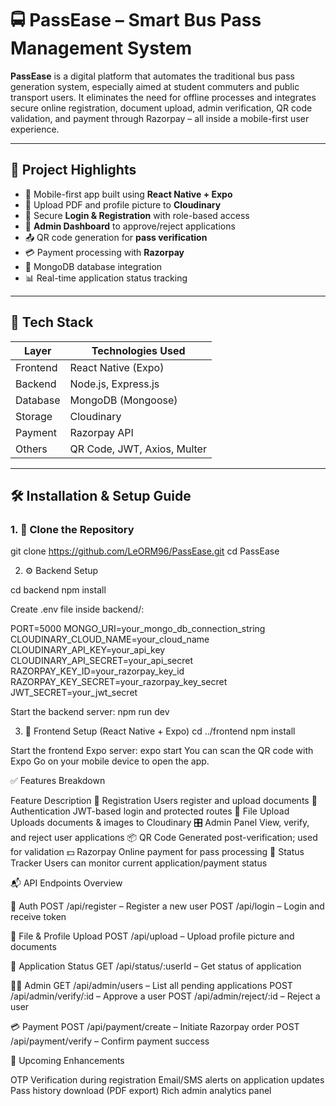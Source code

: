 # 🚍 PassEase – Smart Bus Pass Management System

**PassEase** is a digital platform that automates the traditional bus pass generation system, especially aimed at student commuters and public transport users. It eliminates the need for offline processes and integrates secure online registration, document upload, admin verification, QR code validation, and payment through Razorpay – all inside a mobile-first user experience.

---

## 📌 Project Highlights

- 📱 Mobile-first app built using **React Native + Expo**
- 📁 Upload PDF and profile picture to **Cloudinary**
- 🔐 Secure **Login & Registration** with role-based access
- 🛂 **Admin Dashboard** to approve/reject applications
- 📤 QR code generation for **pass verification**
- 💳 Payment processing with **Razorpay**
- 🧾 MongoDB database integration
- 📊 Real-time application status tracking

---

## 🧰 Tech Stack

| Layer     | Technologies Used        |
|-----------|--------------------------|
| Frontend  | React Native (Expo)      |
| Backend   | Node.js, Express.js      |
| Database  | MongoDB (Mongoose)       |
| Storage   | Cloudinary               |
| Payment   | Razorpay API             |
| Others    | QR Code, JWT, Axios, Multer |

---

## 🛠️ Installation & Setup Guide

### 1. 🔁 Clone the Repository

git clone https://github.com/LeORM96/PassEase.git
cd PassEase

2. ⚙️ Backend Setup

cd backend
npm install

Create .env file inside backend/:

PORT=5000
MONGO_URI=your_mongo_db_connection_string
CLOUDINARY_CLOUD_NAME=your_cloud_name
CLOUDINARY_API_KEY=your_api_key
CLOUDINARY_API_SECRET=your_api_secret
RAZORPAY_KEY_ID=your_razorpay_key_id
RAZORPAY_KEY_SECRET=your_razorpay_key_secret
JWT_SECRET=your_jwt_secret

Start the backend server:
npm run dev

3. 📱 Frontend Setup (React Native + Expo)
cd ../frontend
npm install

Start the frontend Expo server:
expo start
You can scan the QR code with Expo Go on your mobile device to open the app.

✅ Features Breakdown

Feature	                    Description
📝 Registration	            Users register and upload documents
🔑 Authentication	        JWT-based login and protected routes
📂 File Upload	            Uploads documents & images to Cloudinary
🎛️ Admin Panel	            View, verify, and reject user applications
📦 QR Code	                Generated post-verification; used for validation
💵 Razorpay	                Online payment for pass processing
🧾 Status Tracker	        Users can monitor current application/payment status


📬 API Endpoints Overview

🔐 Auth
POST /api/register – Register a new user
POST /api/login – Login and receive token

📄 File & Profile Upload
POST /api/upload – Upload profile picture and documents

🧾 Application Status
GET /api/status/:userId – Get status of application

🧑‍💼 Admin
GET /api/admin/users – List all pending applications
POST /api/admin/verify/:id – Approve a user
POST /api/admin/reject/:id – Reject a user

💳 Payment
POST /api/payment/create – Initiate Razorpay order
POST /api/payment/verify – Confirm payment success

🔮 Upcoming Enhancements

OTP Verification during registration
Email/SMS alerts on application updates
Pass history download (PDF export)
Rich admin analytics panel


